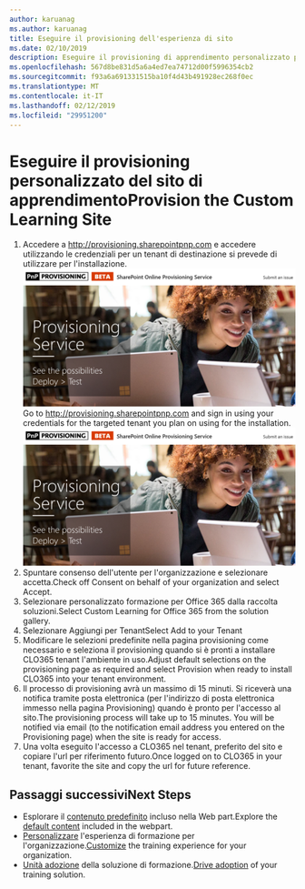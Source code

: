 ```yaml
---
author: karuanag
ms.author: karuanag
title: Eseguire il provisioning dell'esperienza di sito
ms.date: 02/10/2019
description: Eseguire il provisioning di apprendimento personalizzato per il sito di Office 365
ms.openlocfilehash: 567d8be831d5a6a4ed7ea74712d00f5996354cb2
ms.sourcegitcommit: f93a6a691331515ba10f4d43b491928ec268f0ec
ms.translationtype: MT
ms.contentlocale: it-IT
ms.lasthandoff: 02/12/2019
ms.locfileid: "29951200"
---
```

# <a name="provision-the-custom-learning-site"></a><span data-ttu-id="e9ba3-103">Eseguire il provisioning personalizzato del sito di apprendimento</span><span class="sxs-lookup"><span data-stu-id="e9ba3-103">Provision the Custom Learning Site</span></span>

1. <span data-ttu-id="e9ba3-p101">Accedere a http://provisioning.sharepointpnp.com e accedere utilizzando le credenziali per un tenant di destinazione si prevede di utilizzare per l'installazione. ![pnphome.png](media/pnphome.png)</span><span class="sxs-lookup"><span data-stu-id="e9ba3-p101">Go to http://provisioning.sharepointpnp.com and sign in using your credentials for the targeted tenant you plan on using for the installation. ![pnphome.png](media/pnphome.png)</span></span>
1. <span data-ttu-id="e9ba3-106">Spuntare consenso dell'utente per l'organizzazione e selezionare accetta.</span><span class="sxs-lookup"><span data-stu-id="e9ba3-106">Check off Consent on behalf of your organization and select Accept.</span></span>
1. <span data-ttu-id="e9ba3-107">Selezionare personalizzato formazione per Office 365 dalla raccolta soluzioni.</span><span class="sxs-lookup"><span data-stu-id="e9ba3-107">Select Custom Learning for Office 365 from the solution gallery.</span></span> 
1. <span data-ttu-id="e9ba3-108">Selezionare Aggiungi per Tenant</span><span class="sxs-lookup"><span data-stu-id="e9ba3-108">Select Add to your Tenant</span></span> 
1. <span data-ttu-id="e9ba3-109">Modificare le selezioni predefinite nella pagina provisioning come necessario e seleziona il provisioning quando si è pronti a installare CLO365 tenant l'ambiente in uso.</span><span class="sxs-lookup"><span data-stu-id="e9ba3-109">Adjust default selections on the provisioning page as required and select Provision when ready to install CLO365 into your tenant environment.</span></span>  
1. <span data-ttu-id="e9ba3-p102">Il processo di provisioning avrà un massimo di 15 minuti. Si riceverà una notifica tramite posta elettronica (per l'indirizzo di posta elettronica immesso nella pagina Provisioning) quando è pronto per l'accesso al sito.</span><span class="sxs-lookup"><span data-stu-id="e9ba3-p102">The provisioning process will take up to 15 minutes. You will be notified via email (to the notification email address you entered on the Provisioning page) when the site is ready for access.</span></span> 
1. <span data-ttu-id="e9ba3-112">Una volta eseguito l'accesso a CLO365 nel tenant, preferito del sito e copiare l'url per riferimento futuro.</span><span class="sxs-lookup"><span data-stu-id="e9ba3-112">Once logged on to CLO365 in your tenant, favorite the site and copy the url for future reference.</span></span>  


## <a name="next-steps"></a><span data-ttu-id="e9ba3-113">Passaggi successivi</span><span class="sxs-lookup"><span data-stu-id="e9ba3-113">Next Steps</span></span>
- <span data-ttu-id="e9ba3-114">Esplorare il [contenuto predefinito](sitecontent.md) incluso nella Web part.</span><span class="sxs-lookup"><span data-stu-id="e9ba3-114">Explore the [default content](sitecontent.md) included in the webpart.</span></span>
- <span data-ttu-id="e9ba3-115">[Personalizzare](customization.md) l'esperienza di formazione per l'organizzazione.</span><span class="sxs-lookup"><span data-stu-id="e9ba3-115">[Customize](customization.md) the training experience for your organization.</span></span>
- <span data-ttu-id="e9ba3-116">[Unità adozione](driveadoption.md) della soluzione di formazione.</span><span class="sxs-lookup"><span data-stu-id="e9ba3-116">[Drive adoption](driveadoption.md) of your training solution.</span></span>

